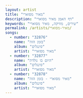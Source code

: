 ```yaml
---
layout: artist
title: "מאיר מסוארי"
description: "דף האמן מאיר מסוארי"
keywords: "שירים, מוזיקה, מאיר מסוארי"
permalink: /artists/מאיר-מסוארי/
songs:
  - number: "32876"
    name: "בזמן הזה"
    album: "סינגלים"
    artist: "מאיר מסוארי"
  - number: "32877"
    name: "היום בו נולדת"
    album: "סינגלים"
    artist: "מאיר מסוארי"
  - number: "32878"
    name: "מאיר מסוארי - בזמן הזה"
    album: "סינגלים"
    artist: "מאיר מסוארי"
---
```

